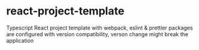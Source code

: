 # react-project-template
Typescript React project template with webpack, eslint &amp; prettier
packages are configured with version compatibility, verson change might break the application
